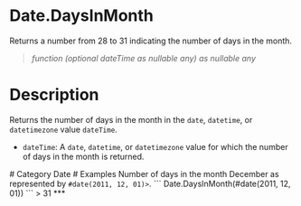 ﻿# Date.DaysInMonth
Returns a number from 28 to 31 indicating the number of days in the month.
> _function (optional dateTime as nullable any) as nullable any_
# Description 
Returns the number of days in the month in the <code>date</code>, <code>datetime</code>, or <code>datetimezone</code> value <code>dateTime</code>. 
 <ul>
        <li><code>dateTime</code>: A <code>date</code>, <code>datetime</code>, or <code>datetimezone</code> value for which the number of days in the month is returned.</li>        
      </ul>
# Category 
Date
# Examples 
Number of days in the month December as represented by <code>#date(2011, 12, 01)></code>.
```
Date.DaysInMonth(#date(2011, 12, 01))
```
> 31
***
